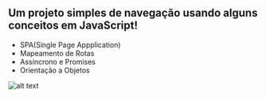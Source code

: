 ## Um projeto simples de navegação usando alguns conceitos em JavaScript!
- SPA(Single Page Appplication)
- Mapeamento de Rotas
- Assíncrono e Promises
- Orientação a Objetos 

![alt text](assets/Vídeo%20sem%20título%20‐%20Feito%20com%20o%20Clipchamp%20(1).gif)
